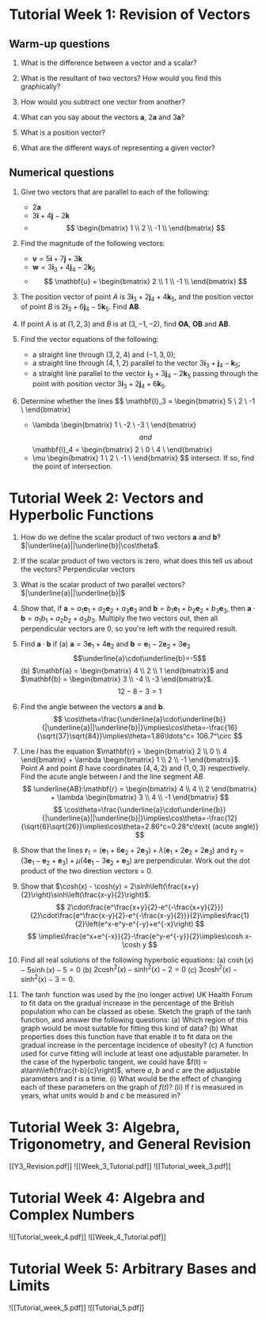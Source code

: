 # Tutorial Week 1: Revision of Vectors

## Warm-up questions

1. What is the difference between a vector and a scalar?

2. What is the resultant of two vectors? How would you find this graphically?

3. How would you subtract one vector from another?

4. What can you say about the vectors $\mathbf{a}$, $2\mathbf{a}$ and $3\mathbf{a}$?

5. What is a position vector?

6. What are the different ways of representing a given vector?

## Numerical questions

1. Give two vectors that are parallel to each of the following:
   - $2\mathbf{a}$
   - $3\mathbf{i} + 4\mathbf{j} - 2\mathbf{k}$
   - $$
     \begin{bmatrix}
     1 \\
     2 \\
     -1 \\
     \end{bmatrix}
     $$

2. Find the magnitude of the following vectors:
   - $\mathbf{v} = 5\mathbf{i} + 7\mathbf{j} + 3\mathbf{k}$
   - $\mathbf{w} = 3\mathbf{i}_3 + 4\mathbf{j}_4 - 2\mathbf{k}_5$
   - $$
     \mathbf{u} = 
     \begin{bmatrix}
     2 \\
     1 \\
     -1 \\
     \end{bmatrix}
     $$

3. The position vector of point $A$ is $3\mathbf{i}_3 + 2\mathbf{j}_4 + 4\mathbf{k}_5$, and the position vector of point $B$ is $2\mathbf{i}_3 + 6\mathbf{j}_4 - 5\mathbf{k}_5$. Find $\mathbf{AB}$.

4. If point $A$ is at $(1, 2, 3)$ and $B$ is at $(3, -1, -2)$, find $\mathbf{OA}$, $\mathbf{OB}$ and $\mathbf{AB}$.

5. Find the vector equations of the following:
   - a straight line through $(3, 2, 4)$ and $(-1, 3, 0)$;
   - a straight line through $(4, 1, 2)$ parallel to the vector $3\mathbf{i}_3 + \mathbf{j}_4 - \mathbf{k}_5$;
   - a straight line parallel to the vector $\mathbf{i}_3 + 3\mathbf{j}_4 - 2\mathbf{k}_5$ passing through the point with position vector $3\mathbf{i}_3 + 2\mathbf{j}_4 + 6\mathbf{k}_5$.

6. Determine whether the lines
   $$
   \mathbf{l}_3 = 
   \begin{bmatrix}
   5 \\
   2 \\
   -1 \\
   \end{bmatrix}
   + \lambda
   \begin{bmatrix}
   1 \\
   -2 \\
   -3 \\
   \end{bmatrix}
   $$
   and
   $$
   \mathbf{l}_4 = 
   \begin{bmatrix}
   2 \\
   0 \\
   4 \\
   \end{bmatrix}
   + \mu
   \begin{bmatrix}
   1 \\
   2 \\
   -1 \\
   \end{bmatrix}
   $$
   intersect. If so, find the point of intersection.


# Tutorial Week 2: Vectors and Hyperbolic Functions

1. How do we define the scalar product of two vectors $\mathbf{a}$ and $\mathbf{b}$?
	$|\underline{a}||\underline{b}|\cos\theta$.

2. If the scalar product of two vectors is zero, what does this tell us about the vectors?
	Perpendicular vectors

3. What is the scalar product of two parallel vectors?
	$|\underline{a}||\underline{b}|$

4. Show that, if $\mathbf{a} = a_1\mathbf{e}_1 + a_2\mathbf{e}_2 + a_3\mathbf{e}_3$ and $\mathbf{b} = b_1\mathbf{e}_1 + b_2\mathbf{e}_2 + b_3\mathbf{e}_3$, then $\mathbf{a} \cdot \mathbf{b} = a_1b_1 + a_2b_2 + a_3b_3$.
	Multiply the two vectors out, then all perpendicular vectors are 0, so you're left with the required result.

5. Find $\mathbf{a} \cdot \mathbf{b}$ if 
   (a) $\mathbf{a} = 3\mathbf{e}_1 + 4\mathbf{e}_2$ and $\mathbf{b} = \mathbf{e}_1 - 2\mathbf{e}_2 + 3\mathbf{e}_3$ 
   $$\underline{a}\cdot\underline{b}=-5$$
   (b) $\mathbf{a} = \begin{bmatrix} 4 \\ 2 \\ 1 \end{bmatrix}$ and $\mathbf{b} = \begin{bmatrix} 3 \\ -4 \\ -3 \end{bmatrix}$.
$$
12-8-3=1
$$

6. Find the angle between the vectors $\mathbf{a}$ and $\mathbf{b}$.
$$
\cos\theta=\frac{\underline{a}\cdot\underline{b}}{|\underline{a}||\underline{b}|}\implies\cos\theta=-\frac{16}{\sqrt{37}\sqrt{84}}\implies\theta=1.86\ldots^c= 106.7^\circ
$$

7. Line $l$ has the equation $\mathbf{r} = \begin{bmatrix} 2 \\ 0 \\ 4 \end{bmatrix} + \lambda \begin{bmatrix} 1 \\ 2 \\ -1 \end{bmatrix}$. Point $A$ and point $B$ have coordinates $(4, 4, 2)$ and $(1, 0, 3)$ respectively. Find the acute angle between $l$ and the line segment $AB$.
$$
\underline{AB}:\mathbf{r} = \begin{bmatrix} 4 \\ 4 \\ 2 \end{bmatrix} + \lambda \begin{bmatrix} 3 \\ 4 \\ -1 \end{bmatrix}
$$
$$
\cos\theta=\frac{\underline{a}\cdot\underline{b}}{|\underline{a}||\underline{b}|}\implies\cos\theta=-\frac{12}{\sqrt{6}\sqrt{26}}\implies\cos\theta=2.86^c=0.28^c\text{ (acute angle)}
$$

8. Show that the lines $\mathbf{r}_1 = (\mathbf{e}_1 + 6\mathbf{e}_2 + 2\mathbf{e}_3) + \lambda(\mathbf{e}_1 + 2\mathbf{e}_2 + 2\mathbf{e}_3)$ and $\mathbf{r}_2 = (3\mathbf{e}_1 - \mathbf{e}_2 + \mathbf{e}_3) + \mu(4\mathbf{e}_1 - 3\mathbf{e}_2 + \mathbf{e}_3)$ are perpendicular.
Work out the dot product of the two direction vectors = 0.

9. Show that $\cosh(x) - \cosh(y) = 2\sinh\left(\frac{x+y}{2}\right)\sinh\left(\frac{x-y}{2}\right)$.
$$
2\cdot\frac{e^\frac{x+y}{2}-e^{-\frac{x+y}{2}}}{2}\cdot\frac{e^\frac{x-y}{2}-e^{-\frac{x-y}{2}}}{2}\implies\frac{1}{2}\left(e^x-e^y-e^{-y}+e^{-x}\right)
$$
$$
\implies\frac{e^x+e^{-x}}{2}-\frac{e^y-e^{-y}}{2}\implies\cosh x-\cosh y
$$

10. Find all real solutions of the following hyperbolic equations:
    (a) $\cosh(x) - 5\sinh(x) - 5 = 0$
    (b) $2\cosh^2(x) - \sinh^2(x) - 2 = 0$
    (c) $3\cosh^2(x) - \sinh^2(x) - 3 = 0$.

11. The $\tanh$ function was used by the (no longer active) UK Health Forum to fit data on the gradual increase in the percentage of the British population who can be classed as obese. Sketch the graph of the $\tanh$ function, and answer the following questions:
    (a) Which region of this graph would be most suitable for fitting this kind of data?
    (b) What properties does this function have that enable it to fit data on the gradual increase in the percentage incidence of obesity?
    (c) A function used for curve fitting will include at least one adjustable parameter. In the case of the hyperbolic tangent, we could have $f(t) = a\tanh\left(\frac{t-b}{c}\right)$, where $a$, $b$ and $c$ are the adjustable parameters and $t$ is a time.
        (i) What would be the effect of changing each of these parameters on the graph of $f(t)$?
        (ii) If $t$ is measured in years, what units would $b$ and $c$ be measured in?
# Tutorial Week 3: Algebra, Trigonometry, and General Revision
[[Y3_Revision.pdf]]
![[Week_3_Tutorial.pdf]]
![[Tutorial_week_3.pdf]]
# Tutorial Week 4: Algebra and Complex Numbers
![[Tutorial_week_4.pdf]]
![[Week_4_Tutorial.pdf]]


# Tutorial Week 5: Arbitrary Bases and Limits
![[Tutorial_week_5.pdf]]
![[Tutorial_5.pdf]]